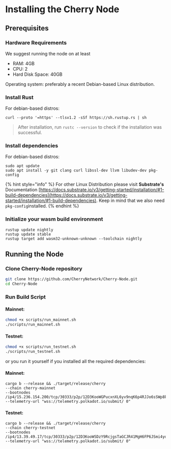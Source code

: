# Installing the Cherry Node

## Prerequisites

### Hardware Requirements

We suggest running the node on at least&#x20;

* RAM: 4GB
* CPU: 2
* Hard Disk Space: 40GB

Operating system: preferably a recent Debian-based Linux distribution.&#x20;

### Install Rust

For debian-based distros:

`curl --proto '=https' --tlsv1.2 -sSf https://sh.rustup.rs | sh`

> After installation, run `rustc --version` to check if the installation was successful.

### Install dependencies

For debian-based distros:

```shell
sudo apt update
sudo apt install -y git clang curl libssl-dev llvm libudev-dev pkg-config
```

{% hint style="info" %}
For other Linux Distribution please visit **Substrate's** Documentation [https://docs.substrate.io/v3/getting-started/installation/#1-build-dependencies](https://docs.substrate.io/v3/getting-started/installation/#1-build-dependencies). Keep in mind that we also need `pkg-config`installed.
{% endhint %}

### Initialize your wasm build environment

```shell
rustup update nightly
rustup update stable
rustup target add wasm32-unknown-unknown --toolchain nightly
```



## Running the Node

### Clone Cherry-Node repository

```bash
git clone https://github.com/CherryNetwork/Cherry-Node.git
cd Cherry-Node
```

### Run Build Script

#### Mainnet:

```bash
chmod +x scripts/run_mainnet.sh
./scripts/run_mainnet.sh
```

#### Testnet:

```bash
chmod +x scripts/run_testnet.sh
./scripts/run_testnet.sh
```

or you run it yourself if you installed all the required dependencies:

#### Mainnet:

```shell
cargo b --release && ./target/release/cherry 
--chain cherry-mainnet
--bootnodes /ip4/15.236.154.200/tcp/30333/p2p/12D3KooWGPucxnXL6yv9nqK6p4RJJo6sSWp8kW6pWj8VDNhTbZAk 
--telemetry-url "wss://telemetry.polkadot.io/submit/ 0" 
```

#### Testnet:

```shell
cargo b --release && ./target/release/cherry 
--chain cherry-testnet 
--bootnodes /ip4/13.39.49.17/tcp/30333/p2p/12D3KooWSDzY9RcjgsTaGCJR41MgH6FP6JSmi4yqdoKGrMkY4yT5
--telemetry-url "wss://telemetry.polkadot.io/submit/ 0"
```
